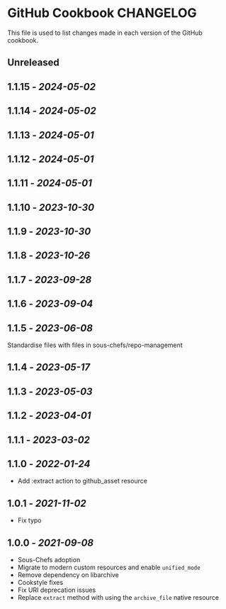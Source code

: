 # GitHub Cookbook CHANGELOG

This file is used to list changes made in each version of the GitHub cookbook.

## Unreleased

## 1.1.15 - *2024-05-02*

## 1.1.14 - *2024-05-02*

## 1.1.13 - *2024-05-01*

## 1.1.12 - *2024-05-01*

## 1.1.11 - *2024-05-01*

## 1.1.10 - *2023-10-30*

## 1.1.9 - *2023-10-30*

## 1.1.8 - *2023-10-26*

## 1.1.7 - *2023-09-28*

## 1.1.6 - *2023-09-04*

## 1.1.5 - *2023-06-08*

Standardise files with files in sous-chefs/repo-management

## 1.1.4 - *2023-05-17*

## 1.1.3 - *2023-05-03*

## 1.1.2 - *2023-04-01*

## 1.1.1 - *2023-03-02*

## 1.1.0 - *2022-01-24*

- Add :extract action to github_asset resource

## 1.0.1 - *2021-11-02*

- Fix typo

## 1.0.0 - *2021-09-08*

- Sous-Chefs adoption
- Migrate to modern custom resources and enable `unified_mode`
- Remove dependency on libarchive
- Cookstyle fixes
- Fix URI deprecation issues
- Replace `extract` method with using the `archive_file` native resource
